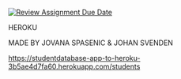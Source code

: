 [![Review Assignment Due Date](https://classroom.github.com/assets/deadline-readme-button-24ddc0f5d75046c5622901739e7c5dd533143b0c8e959d652212380cedb1ea36.svg)](https://classroom.github.com/a/9O-uluRb)


HEROKU

MADE BY JOVANA SPASENIC & JOHAN SVENDEN



https://studentdatabase-app-to-heroku-3b5ae4d7fa60.herokuapp.com/students
